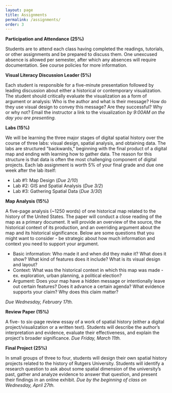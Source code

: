 ```yaml
---
layout: page
title: Assignments
permalink: /assignments/
order: 3
---
```


**Participation and Attendance (25%)**

Students are to attend each class having completed the readings, tutorials, or other assignments and be prepared to discuss them. One unexcused absence is allowed per semester, after which any absences will require documentation. See course policies for more information. 

**Visual Literacy Discussion Leader (5%)**

Each student is responsible for a five-minute presentation followed by leading discussion about either a historical or contemporary visualization. The student should critically evaluate the visualization as a form of argument or analysis: Who is the author and what is their message? How do they use visual design to convey this message? Are they successful? Why or why not? Email the instructor a link to the visualization *by 9:00AM on the day you are presenting.*

**Labs (15%)**

We will be learning the three major stages of digital spatial history over the course of three labs: visual design, spatial analysis, and obtaining data. The labs are structured "backwards," beginning with the final product of a digital map and ending with learning how to gather data. The reason for this structure is that data is often the most challenging component of digital projects. Each lab assignment is worth 5% of your final grade and due one week after the lab itself:

- Lab #1: Map Design (*Due 2/10*)
- Lab #2: GIS and Spatial Analysis (*Due 3/2*)
- Lab #3: Gathering Spatial Data (*Due 3/30*)

**Map Analysis (15%)**

A five-page analysis (~1250 words) of one historical map related to the history of the United States. The paper will conduct a close reading of the map as a primary document. It will provide an overview of the source, the historical context of its production, and an overriding argument about the map and its historical significance. Below are some questions that you might want to consider - be strategic about how much information and context you need to support your argument.

- Basic information: Who made it and when did they make it? What does it show? What kind of features does it include? What is its visual design and layout?
- Context: What was the historical context in which this map was made - ex. exploration, urban planning, a political election?  
- Argument: Does your map have a hidden message or intentionally leave out certain features? Does it advance a certain agenda? What evidence supports your claim? Why does this claim matter?

*Due Wednesday, February 17th.*

**Review Paper (15%)** 

A five- to six-page review essay of a work of spatial history (either a digital project/visualization or a written text). Students will describe the author’s interpretation and evidence, evaluate their effectiveness, and explain the project's broader significance. *Due Friday, March 11th.*

**Final Project (25%)**

In small groups of three to four, students will design their own spatial history projects related to the history of Rutgers University. Students will identify a research question to ask about some spatial dimension of the university’s past, gather and analyze evidence to answer that question, and present their findings in an online exhibit. *Due by the beginning of class on Wednesday, April 27th.*

